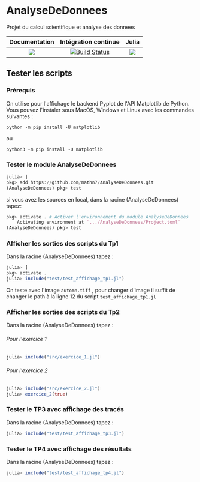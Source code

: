 # AnalyseDeDonnees 
Projet du calcul scientifique et analyse des donnees


| **Documentation** | **Intégration continue** | **Julia** |
|:-----------------:|:------------------------:|:---------:|
|[![](https://img.shields.io/badge/docs-dev-blue.svg)](https://mathn7.github.io/AnalyseDeDonnees/dev)|[![Build Status](https://travis-ci.com/mathn7/AnalyseDeDonnees.svg?branch=master)](https://travis-ci.com/mathn7/AnalyseDeDonnees)|[![](https://img.shields.io/github/v/release/JuliaLang/julia.svg)](https://docs.julialang.org)|


## Tester les scripts

### Prérequis

On utilise pour l'affichage le backend Pyplot de l'API Matplotlib de Python. Vous pouvez l'instaler sous MacOS, Windows et Linux avec les commandes suivantes :  

```
python -m pip install -U matplotlib
```
ou
```
python3 -m pip install -U matplotlib
```

### Tester le module AnalyseDeDonnees

```julia
julia> ]
pkg> add https://github.com/mathn7/AnalyseDeDonnees.git
(AnalyseDeDonnees) pkg> test
```

si vous avez les sources en local, dans la racine (AnalyseDeDonnees) tapez:
```julia
pkg> activate . # Activer l'environnement du module AnalyseDeDonnees
    Activating environment at `.../AnalyseDeDonnees/Project.toml`
(AnalyseDeDonnees) pkg> test
```

### Afficher les sorties des scripts du Tp1
Dans la racine (AnalyseDeDonnees) tapez :
```julia
julia> ]
pkg> activate .
julia> include("test/test_affichage_tp1.jl")
```
On teste avec l'image `automn.tiff` , pour changer d'image
il suffit de changer le path à la ligne 12 du script
``test_affichage_tp1.jl``

### Afficher les sorties des scripts du Tp2
Dans la racine (AnalyseDeDonnees) tapez :
###### Pour l'exercice 1
```julia
julia> include("src/exercice_1.jl")
```
###### Pour l'exercice 2
```julia
julia> include("src/exercice_2.jl")
julia> exercice_2(true)
```

### Tester le TP3 avec affichage des tracés
Dans la racine (AnalyseDeDonnees) tapez :
```julia
julia> include("test/test_affichage_tp3.jl")
```
### Tester le TP4 avec affichage des résultats
Dans la racine (AnalyseDeDonnees) tapez :
```julia
julia> include("test/test_affichage_tp4.jl")
```
